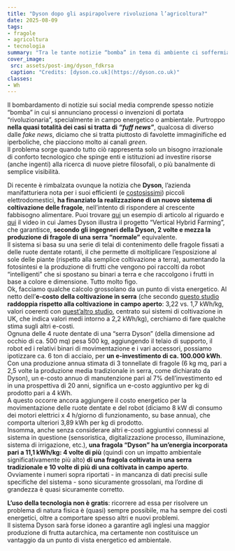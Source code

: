 ```yaml
---
title: "Dyson dopo gli aspirapolvere rivoluziona l’agricoltura?"
date: 2025-08-09
tags:
- fragole
- agricoltura
- tecnologia
summary: "Tra le tante notizie “bomba” in tema di ambiente ci soffermiamo sulla “rivoluzione agricola” del nuovo sistema Dyson di coltivazione delle fragole. Chissà che l’azienda che riesce nel miracolo di far pagare più di 500 euro per un phon, non riesca a farne un altro in campo agricolo-ambientale?"
cover_image:
 src: assets/post-img/dyson_fdkrsa
 caption: "Credits: [dyson.co.uk](https://dyson.co.uk)"
classes:
- Wh
---
```


Il bombardamento di notizie sui social media comprende spesso notizie “bomba” in cui si annunciano processi o invenzioni di portata “rivoluzionaria”, specialmente in campo energetico o ambientale. Purtroppo **nella quasi totalità dei casi si tratta di *“fuff news*”**, qualcosa di diverso dalle *fake news*, diciamo che si tratta piuttosto di favolette immaginifiche ed iperboliche, che piacciono molto ai canali *green*.  
Il problema sorge quando tutto ciò rappresenta solo un bisogno irrazionale di conforto tecnologico che spinge enti e istituzioni ad investire risorse (anche ingenti) alla ricerca di nuove pietre filosofali, o più banalmente di semplice visibilità.

Di recente è rimbalzata ovunque la notizia che **Dyson**, l’azienda manifatturiera nota per i suoi efficienti (e [costosissimi](https://www.dyson.it/cura-dei-capelli/asciugacapelli/supersonic-r/jasper-plum)) piccoli elettrodomestici, **ha finanziato la realizzazione di un nuovo sistema di coltivazione delle fragole**, nell’intento di rispondere al crescente fabbisogno alimentare. Puoi trovare [qui](https://www.hdblog.it/green/articoli/n624457/dyson-vertical-farming-produzione-fragole-come/) un esempio di articolo al riguardo e [qui](https://www.youtube.com/watch?v=FA6BCIWPJ30) il video in cui James Dyson illustra il progetto “Vertical Hybrid Farming”, che garantisce, **secondo gli ingegneri della Dyson, 2 volte e mezza la produzione di fragole di una serra “normale”** equivalente.  
Il sistema si basa su una serie di telai di contenimento delle fragole fissati a delle ruote dentate rotanti, il che permette di moltiplicare l’esposizione al sole delle piante (rispetto alla semplice coltivazione a terra), aumentando la fotosintesi e la produzione di frutti che vengono poi raccolti da robot “intelligenti” che si spostano su binari a terra e che raccolgono i frutti in base a colore e dimensione. Tutto molto figo.  
Ok, facciamo qualche calcolo grossolano da un punto di vista energetico. Al netto dell’**e-costo della coltivazione in serra** (che secondo [questo studio](https://www.sciencedirect.com/science/article/abs/pii/S0360544217318443) **raddoppia rispetto alla coltivazione in campo aperto**: 3,22 vs. 1,7 kWh/kg, valori coerenti con [quest’altro studio](https://uhra.herts.ac.uk/id/eprint/875/1/904274.pdf), centrato sui sistemi di coltivazione in UK, che indica valori medi intorno a 2,2 kWh/kg), cerchiamo di fare qualche stima sugli altri e-costi.  
Ognuna delle 4 ruote dentate di una “serra Dyson” (della dimensione ad occhio di  ca. 500 mq) pesa 500 kg, aggiungendo il telaio di supporto, il robot ed i relativi binari di movimentazione e i vari accessori, possiamo ipotizzare ca. 6 ton di acciaio, per **un e-investimento di ca. 100.000 kWh**. Con una produzione annua stimata di 3 tonnellate di fragole (6 kg mq, pari a 2,5 volte la produzione media tradizionale in serra, come dichiarato da Dyson), un e-costo annuo di manutenzione pari al 7% dell’investimento ed in una prospettiva di 20 anni, significa un e-costo aggiuntivo per kg di prodotto pari a 4 kWh.   
A questo occorre ancora aggiungere il costo energetico per la movimentazione delle ruote dentate e del robot (diciamo 8 kW di consumo dei motori elettrici x 4 h/giorno di funzionamento, su base annua), che comporta ulteriori 3,89 kWh per kg di prodotto.  
Insomma, anche senza considerare altri e-costi aggiuntivi connessi al sistema in questione (sensoristica, digitalizzazione processo, illuminazione, sistema di irrigazione, etc.), **una fragola “Dyson” ha un’energia incorporata pari a 11,1 kWh/kg:  4 volte di più** (quindi con un impatto ambientale significativamente più alto) **di una fragola coltivata in una serra tradizionale e 10 volte di più di una coltivata in campo aperto**.   
Ovviamente i numeri sopra riportati \- in mancanza di dati precisi sulle specifiche del sistema \- sono sicuramente grossolani, ma l’ordine di grandezza è quasi sicuramente corretto. 

**L’uso della tecnologia non è gratis**: ricorrere ad essa per risolvere un problema di natura fisica è (quasi) sempre possibile, ma ha sempre dei costi energetici, oltre a comportare spesso altri e nuovi problemi.   
Il sistema Dyson sarà forse idoneo a garantire agli inglesi una maggior produzione di frutta autarchica, ma certamente non costituisce un vantaggio da un punto di vista energetico ed ambientale.
    